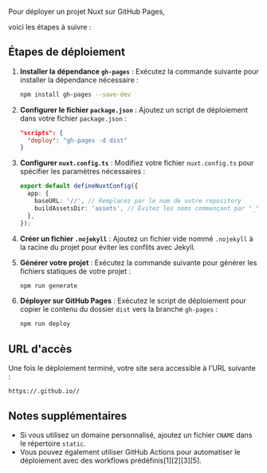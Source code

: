 Pour déployer un projet Nuxt sur GitHub Pages, 

voici les étapes à suivre :

## Étapes de déploiement

1. **Installer la dépendance `gh-pages`** :
   Exécutez la commande suivante pour installer la dépendance nécessaire :
   ```bash
   npm install gh-pages --save-dev
   ```

2. **Configurer le fichier `package.json`** :
   Ajoutez un script de déploiement dans votre fichier `package.json` :
   ```json
   "scripts": {
     "deploy": "gh-pages -d dist"
   }
   ```

3. **Configurer `nuxt.config.ts`** :
   Modifiez votre fichier `nuxt.config.ts` pour spécifier les paramètres nécessaires :
   ```typescript
   export default defineNuxtConfig({
     app: {
       baseURL: '//', // Remplacez par le nom de votre repository
       buildAssetsDir: 'assets', // Évitez les noms commençant par "_"
     },
   });
   ```

4. **Créer un fichier `.nojekyll`** :
   Ajoutez un fichier vide nommé `.nojekyll` à la racine du projet pour éviter les conflits avec Jekyll.

5. **Générer votre projet** :
   Exécutez la commande suivante pour générer les fichiers statiques de votre projet :
   ```bash
   npm run generate
   ```

6. **Déployer sur GitHub Pages** :
   Exécutez le script de déploiement pour copier le contenu du dossier `dist` vers la branche `gh-pages` :
   ```bash
   npm run deploy
   ```

## URL d'accès
Une fois le déploiement terminé, votre site sera accessible à l'URL suivante :
```
https://.github.io//
```

## Notes supplémentaires

- Si vous utilisez un domaine personnalisé, ajoutez un fichier `CNAME` dans le répertoire `static`.
- Vous pouvez également utiliser GitHub Actions pour automatiser le déploiement avec des workflows prédéfinis[1][2][3][5].
